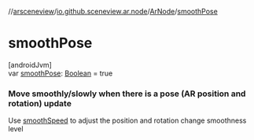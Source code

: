 //[arsceneview](../../../index.md)/[io.github.sceneview.ar.node](../index.md)/[ArNode](index.md)/[smoothPose](smooth-pose.md)

# smoothPose

[androidJvm]\
var [smoothPose](smooth-pose.md): [Boolean](https://kotlinlang.org/api/latest/jvm/stdlib/kotlin/-boolean/index.html) = true

###  Move smoothly/slowly when there is a pose (AR position and rotation) update

Use [smoothSpeed](../../../../arsceneview/io.github.sceneview.ar.node/-ar-node/smooth-speed.md) to adjust the position and rotation change smoothness level
